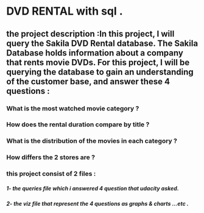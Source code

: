 
# DVD RENTAL with sql .

## the project description :In this project, I will query the Sakila DVD Rental database. The Sakila Database holds information about a company that rents movie DVDs. For this project, I will be querying the database to gain an understanding of the customer base, and answer these 4 questions :  
### What is the most watched movie category ?
### How does the rental duration compare by title ? 
### What is the distribution of the movies in each category ? 
### How differs the 2 stores are ?

### this project consist of 2 files :
##### 1- the queries file which i answered 4 question that udacity asked.
##### 2- the viz file that represent the 4 questions as graphs & charts ...etc .
             
